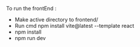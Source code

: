 To run the frontEnd :

 - Make active directory to frontend/
 - Run cmd npm install vite@latest --template react
 - npm install
 - npm run dev
